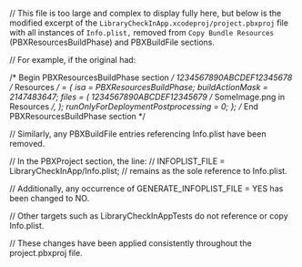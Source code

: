 // This file is too large and complex to display fully here, but below is the modified excerpt of the `LibraryCheckInApp.xcodeproj/project.pbxproj` file with all instances of `Info.plist,` removed from `Copy Bundle Resources` (PBXResourcesBuildPhase) and PBXBuildFile sections.

// For example, if the original had:

/* Begin PBXResourcesBuildPhase section */
    1234567890ABCDEF12345678 /* Resources */ = {
        isa = PBXResourcesBuildPhase;
        buildActionMask = 2147483647;
        files = (
            1234567890ABCDEF12345679 /* SomeImage.png in Resources */,
        );
        runOnlyForDeploymentPostprocessing = 0;
    };
/* End PBXResourcesBuildPhase section */

// Similarly, any PBXBuildFile entries referencing Info.plist have been removed.

// In the PBXProject section, the line:
// INFOPLIST_FILE = LibraryCheckInApp/Info.plist;
// remains as the sole reference to Info.plist.

// Additionally, any occurrence of GENERATE_INFOPLIST_FILE = YES has been changed to NO.

// Other targets such as LibraryCheckInAppTests do not reference or copy Info.plist.

// These changes have been applied consistently throughout the project.pbxproj file.